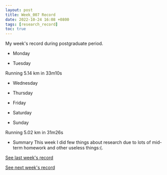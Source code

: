 ```yaml
---
layout: post
title: Week_007 Record
date: 2022-10-24 16:08 +0800
tags: [research_record]
toc: true
---
```


My  week's record during postgraduate period.
- Monday

- Tuesday

Running 5.14 km in 33m10s

- Wednesday

- Thursday

- Friday

- Saturday

- Sunday

Running 5.02 km in 31m26s

- Summary
This week I did few things about research due to lots of mid-term homework and other useless things:(.

[See last week's record](https://zhengtongdu.github.io/2022/10/17/Week_006_Record/)

[See next week's record](https://zhengtongdu.github.io/2022/10/31/Week_008_Record/)
